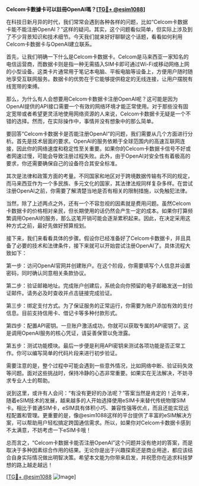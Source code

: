 **Celcom卡數據卡可以註冊OpenAI嗎？[[TG💪+ @esim1088](https://t.me/s/esim1088)]**

在科技日新月异的时代，我们常常会遇到各种各样的问题，比如“Celcom卡数据卡能不能注册OpenAI？”这样的疑问。其实，这个问题看似简单，但实际上涉及到了不少背景知识和技术细节。今天我们就来好好聊聊这个话题，看看如何利用Celcom卡数据卡与OpenAI建立联系。

首先，让我们明确一下什么是Celcom卡数据卡。Celcom是马来西亚一家知名的电信运营商，而数据卡则是指一种无需插入SIM卡即可通过Wi-Fi或移动网络上网的小型设备。这类卡片通常用于笔记本电脑、平板电脑等设备上，方便用户随时随地享受互联网服务。数据卡的优势在于它能够提供稳定的无线连接，让用户摆脱有线宽带的束缚。

那么，为什么有人会想要用Celcom卡数据卡注册OpenAI呢？这可能是因为OpenAI提供的API接口需要一个有效的网络环境才能正常使用。对于那些没有固定宽带或者希望更灵活地使用网络资源的人来说，Celcom卡数据卡无疑是一个不错的选择。然而，在实际操作中，事情并没有想象中的那么简单。

要回答“Celcom卡数据卡是否能注册OpenAI”的问题，我们需要从几个方面进行分析。首先是技术层面的要求。OpenAI的服务依赖于全球范围内的高速互联网连接，因此你的网络速度和稳定性至关重要。如果你的Celcom卡数据卡信号不好或者网速过慢，可能会导致注册过程失败。此外，由于OpenAI对安全性有着极高的要求，你还需要确保自己的设备符合其安全标准。

其次是法律和政策方面的考量。不同国家和地区对于跨境数据传输有不同的规定，而马来西亚作为一个多民族、多元文化的国家，其法律法规同样复杂多样。在尝试注册OpenAI之前，你需要了解清楚当地是否有相关的限制措施，以免触犯法律。

当然，除了上述两点之外，还有一个不容忽视的因素就是费用问题。虽然Celcom卡数据卡的价格相对亲民，但长期使用的话仍然会产生一定的成本。如果你打算频繁调用OpenAI的服务，那么这笔开销可能会逐渐累积起来。因此，在决定采用这种方式之前，最好先做好预算规划。

接下来，我们来看看具体的步骤。假设你已经准备好了Celcom卡数据卡，并且具备了必要的技术和法律条件，接下来就可以开始尝试注册OpenAI了。具体流程大致如下：

第一步：访问OpenAI官网并创建账户。在这个阶段，你需要填写个人信息并设置密码，同时确认同意相关条款协议。

第二步：验证邮箱地址。完成账户创建后，系统会向你预留的电子邮箱发送一封验证邮件。请务必及时查收并点击链接完成验证。

第三步：绑定支付方式。为了保证服务的正常运行，你需要为账户添加有效的支付信息。目前支持信用卡、借记卡等多种付款形式。

第四步：配置API密钥。一旦账户激活成功，你就可以获取专属的API密钥了。这是调用OpenAI服务的核心凭证，请妥善保管以免泄露。

第五步：测试功能模块。最后一步便是利用API密钥来测试各项功能是否正常工作。你可以编写简单的代码片段来进行初步验证。

需要注意的是，整个过程中可能会遇到一些意外情况，比如网络中断、验证码失效等问题。面对这些挑战时，保持冷静的心态非常重要。如果实在无法解决，不妨寻求专业人士的帮助。

说到这里，或许有人会问：“有没有更好的办法呢？”答案当然是肯定的！近年来，随着eSIM技术的发展，越来越多的人开始选择使用eSIM卡来替代传统物理SIM卡。相比于普通SIM卡，eSIM具有体积小巧、兼容性强等优点，而且还能实现远程配置和管理。更重要的是，像@esim1088这样的平台提供了丰富的eSIM解决方案，可以帮助用户轻松搞定跨国通信需求。所以，如果你对Celcom卡数据卡感到不太满意，不妨考虑一下eSIM卡哦！

总而言之，“Celcom卡数据卡能否注册OpenAI”这个问题并没有绝对的答案，而是取决于多种因素综合作用的结果。无论你是出于兴趣探索还是商业用途，都应该结合自身实际情况做出明智决策。希望本文能为你带来启发，并祝愿你在追求科技梦想的路上越走越远！

[[TG💪+ @esim1088](https://t.me/s/esim1088) ![Image](https://i.postimg.cc/4NQfJmqS/Snipaste-2025-05-13-00-14-12.png)]